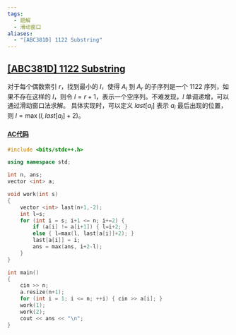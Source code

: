 ```yaml
---
tags:
  - 题解
  - 滑动窗口
aliases:
  - "[ABC381D] 1122 Substring"
---
```

## [[ABC381D] 1122 Substring](https://www.luogu.com.cn/problem/AT_abc381_d)

对于每个偶数索引 $r$，找到最小的 $l$，使得 $A_l$ 到 $A_r$ 的子序列是一个 $1122$ 序列，如果不存在这样的 $l$，则令 $l=r+1$，表示一个空序列。不难发现，$l$ 单调递增，可以通过滑动窗口法求解。
具体实现时，可以定义 $last[a_i]$ 表示 $a_i$ 最后出现的位置，则 $l=\max(l,last[a_i]+2)$。

#### [AC代码](https://www.luogu.com.cn/record/190806770)

```cpp
#include <bits/stdc++.h>

using namespace std;

int n, ans;
vector <int> a;

void work(int s)
{
    vector <int> last(n+1,-2);
    int l=s;
    for (int i = s; i+1 <= n; i+=2) {
        if (a[i] != a[i+1]) { l=i+2; }
        else { l=max(l, last[a[i]]+2); }
        last[a[i]] = i;
        ans = max(ans, i+2-l);
    }
}

int main()
{
    cin >> n;
    a.resize(n+1);
    for (int i = 1; i <= n; ++i) { cin >> a[i]; }
    work(1);
    work(2);
    cout << ans << "\n";
}
```
